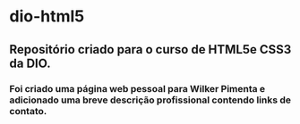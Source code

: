 # dio-html5

## Repositório criado para o curso de HTML5e CSS3 da DIO.

### Foi criado uma página web  pessoal para Wilker Pimenta e adicionado uma breve descrição profissional contendo links de contato.

